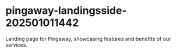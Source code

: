 # pingaway-landingsside-202501011442
Landing page for Pingaway, showcasing features and benefits of our services.

